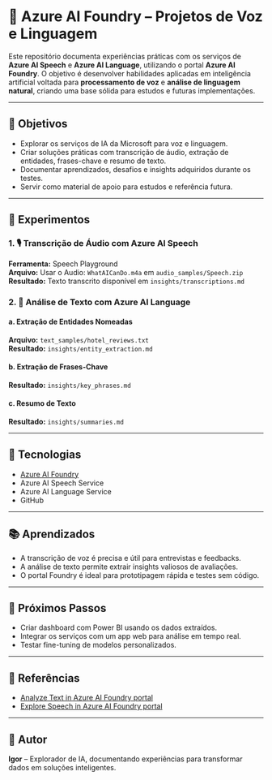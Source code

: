 # 🧠 Azure AI Foundry – Projetos de Voz e Linguagem

Este repositório documenta experiências práticas com os serviços de **Azure AI Speech** e **Azure AI Language**, utilizando o portal **Azure AI Foundry**. O objetivo é desenvolver habilidades aplicadas em inteligência artificial voltada para **processamento de voz** e **análise de linguagem natural**, criando uma base sólida para estudos e futuras implementações.

---

## 📌 Objetivos

- Explorar os serviços de IA da Microsoft para voz e linguagem.
- Criar soluções práticas com transcrição de áudio, extração de entidades, frases-chave e resumo de texto.
- Documentar aprendizados, desafios e insights adquiridos durante os testes.
- Servir como material de apoio para estudos e referência futura.

---

## 🧪 Experimentos

### 1. 🎙️ Transcrição de Áudio com Azure AI Speech

**Ferramenta:** Speech Playground  
**Arquivo:** Usar o Audio: `WhatAICanDo.m4a` em `audio_samples/Speech.zip`
**Resultado:** Texto transcrito disponível em `insights/transcriptions.md`

### 2. 📝 Análise de Texto com Azure AI Language

#### a. Extração de Entidades Nomeadas  
**Arquivo:** `text_samples/hotel_reviews.txt`  
**Resultado:** `insights/entity_extraction.md`

#### b. Extração de Frases-Chave  
**Resultado:** `insights/key_phrases.md`

#### c. Resumo de Texto  
**Resultado:** `insights/summaries.md`

---

## 🧰 Tecnologias

- [Azure AI Foundry](https://ai.azure.com)
- Azure AI Speech Service
- Azure AI Language Service
- GitHub

---

## 📚 Aprendizados

- A transcrição de voz é precisa e útil para entrevistas e feedbacks.
- A análise de texto permite extrair insights valiosos de avaliações.
- O portal Foundry é ideal para prototipagem rápida e testes sem código.

---

## 🚀 Próximos Passos

- Criar dashboard com Power BI usando os dados extraídos.
- Integrar os serviços com um app web para análise em tempo real.
- Testar fine-tuning de modelos personalizados.

---

## 🧭 Referências

- [Analyze Text in Azure AI Foundry portal](https://microsoftlearning.github.io/mslearn-ai-fundamentals/Instructions/Labs/06-text-analysis.html)
- [Explore Speech in Azure AI Foundry portal](https://microsoftlearning.github.io/mslearn-ai-fundamentals/Instructions/Labs/09-speech.html)

---

## 👤 Autor

**Igor** – Explorador de IA, documentando experiências para transformar dados em soluções inteligentes.
